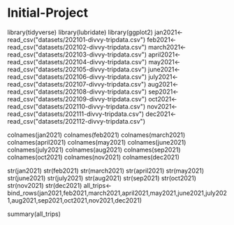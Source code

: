 # Initial-Project
library(tidyverse)
library(lubridate)
library(ggplot2)
jan2021<- read_csv("datasets/202101-divvy-tripdata.csv")
feb2021<- read_csv("datasets/202102-divvy-tripdata.csv")
march2021<- read_csv("datasets/202103-divvy-tripdata.csv")
april2021<- read_csv("datasets/202104-divvy-tripdata.csv")
may2021<- read_csv("datasets/202105-divvy-tripdata.csv")
june2021<- read_csv("datasets/202106-divvy-tripdata.csv")
july2021<- read_csv("datasets/202107-divvy-tripdata.csv")
aug2021<- read_csv("datasets/202108-divvy-tripdata.csv")
sep2021<- read_csv("datasets/202109-divvy-tripdata.csv")
oct2021<- read_csv("datasets/202110-divvy-tripdata.csv")
nov2021<- read_csv("datasets/202111-divvy-tripdata.csv")
dec2021<- read_csv("datasets/202112-divvy-tripdata.csv")

colnames(jan2021)
colnames(feb2021)
colnames(march2021)
colnames(april2021)
colnames(may2021)
colnames(june2021)
colnames(july2021)
colnames(aug2021)
colnames(sep2021)
colnames(oct2021)
colnames(nov2021)
colnames(dec2021)

str(jan2021)
str(feb2021)
str(march2021)
str(april2021)
str(may2021)
str(june2021)
str(july2021)
str(aug2021)
str(sep2021)
str(oct2021)
str(nov2021)
str(dec2021)
all_trips<-bind_rows(jan2021,feb2021,march2021,april2021,may2021,june2021,july2021,aug2021,sep2021,oct2021,nov2021,dec2021)

summary(all_trips)

